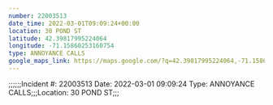 ```yaml
---
number: 22003513
date_time: 2022-03-01T09:09:24+00:00
location: 30 POND ST
latitude: 42.39817995224064
longitude: -71.15860253160754
type: ANNOYANCE CALLS
google_maps_link: https://maps.google.com/?q=42.39817995224064,-71.15860253160754
---
```


;;;;;;Incident #: 22003513  Date: 2022-03-01 09:09:24   Type: ANNOYANCE CALLS;;;Location: 30 POND ST;;;
